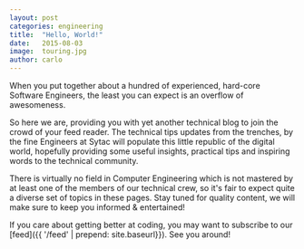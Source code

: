 ```yaml
---
layout: post
categories: engineering
title:  "Hello, World!"
date:   2015-08-03
image:  touring.jpg
author: carlo
---
```


<p class="intro"><span class="dropcap">W</span>hen you put together about a hundred of experienced, hard-core Software Engineers, the least you can expect is an overflow of awesomeness.</p>

So here we are, providing you with yet another technical blog to join the crowd of your feed reader. The technical tips updates from the trenches, by the fine Engineers at Sytac will populate this little republic of the digital world, hopefully providing some useful insights, practical tips and inspiring words to the technical community.

There is virtually no field in Computer Engineering which is not mastered by at least one of the members of our technical crew, so it's fair to expect quite a diverse set of topics in these pages. Stay tuned for quality content, we will make sure to keep you informed &amp; entertained!

If you care about getting better at coding, you may want to subscribe to our [feed]({{ '/feed' | prepend: site.baseurl}}). See you around!
